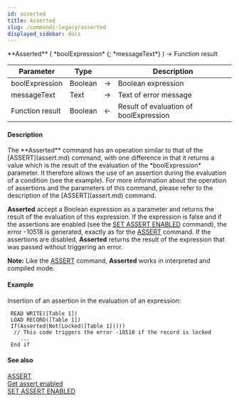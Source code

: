 ```yaml
---
id: asserted
title: Asserted
slug: /commands-legacy/asserted
displayed_sidebar: docs
---
```


<!--REF #_command_.Asserted.Syntax-->**Asserted** ( *boolExpression* {; *messageText*} ) -> Function result<!-- END REF-->
<!--REF #_command_.Asserted.Params-->
| Parameter | Type |  | Description |
| --- | --- | --- | --- |
| boolExpression | Boolean | &rarr; | Boolean expression |
| messageText | Text | &rarr; | Text of error message |
| Function result | Boolean | &larr; | Result of evaluation of boolExpression |

<!-- END REF-->

#### Description 

<!--REF #_command_.Asserted.Summary-->The **Asserted** command has an operation similar to that of the [ASSERT](assert.md) command, with one difference in that it returns a value which is the result of the evaluation of the *boolExpression* parameter.<!-- END REF--> It therefore allows the use of an assertion during the evaluation of a condition (see the example). For more information about the operation of assertions and the parameters of this command, please refer to the description of the [ASSERT](assert.md) command.

**Asserted** accept a Boolean expression as a parameter and returns the result of the evaluation of this expression. If the expression is false and if the assertions are enabled (see the [SET ASSERT ENABLED](set-assert-enabled.md) command), the error -10518 is generated, exactly as for the [ASSERT](assert.md) command. If the assertions are disabled, **Asserted** returns the result of the expression that was passed without triggering an error.

**Note:** Like the [ASSERT](assert.md) command, **Asserted** works in interpreted and compiled mode. 

#### Example 

Insertion of an assertion in the evaluation of an expression:

```4d
 READ WRITE([Table 1])
 LOAD RECORD([Table 1])
 If(Asserted(Not(Locked([Table 1]))))
  // This code triggers the error -10518 if the record is locked
    ...
 End if
```

#### See also 

[ASSERT](assert.md)  
[Get assert enabled](get-assert-enabled.md)  
[SET ASSERT ENABLED](set-assert-enabled.md)  